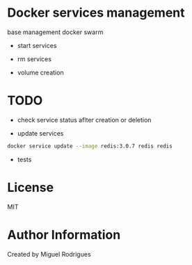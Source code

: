 # Docker services management

base management docker swarm

* start services

* rm services

* volume creation 

# TODO


* check service status aflter creation or deletion

* update services

```bash
docker service update --image redis:3.0.7 redis redis
```

* tests

# License

MIT

# Author Information

Created by Miguel Rodrigues
